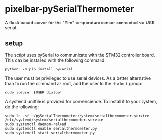 # pixelbar-pySerialThermometer
A flask-based server for the "Pim" temperature sensor connected via USB serial.

## setup
The script uses pySerial to communicate with the STM32 controller board. This can be installed with the following command:
```
python3 -m pip install pyserial
```
The user must be privileged to use serial devices. As a better alternative than to run the command as root, add the user to the `dialout` group:
```
sudo adduser $USER dialout
```

A systemd unitfile is provided for convencience. To install it to your system, do the following:
```
sudo ln -sf ~/pySerialThermometer/system/serialthermometer.service /etc/systemd/system/serialthermometer.service
sudo systemctl daemon-reload
sudo systemctl enable serialthermometer.py
sudo systemctl start serialthermometer.py
```
